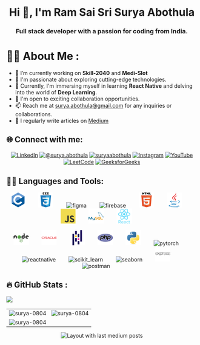 <h1 align="center">Hi 👋, I'm Ram Sai Sri Surya Abothula</h1>
<h3 align="center">Full stack developer with a passion for coding from India.</h3>

# 👨‍💻 About Me : 
- 🔭 I’m currently working on **Skill-2040** and **Medi-Slot**
- 👀 I'm passionate about exploring cutting-edge technologies.
- 🌱 Currently, I'm immersing myself in learning **React Native** and delving into the world of **Deep Learning**.
- 💼 I'm open to exciting collaboration opportunities.
- 📫 Reach me at surya.abothula@gmail.com for any inquiries or collaborations.
- 📝 I regularly write articles on [Medium](https://medium.com/@surya.abothula)

  
<h2 align="left">🌐 Connect with me:</h2>
<p align="center">
<a href="https://linkedin.com/in/suryaabothula/" target="blank"><img align="center" src="https://raw.githubusercontent.com/rahuldkjain/github-profile-readme-generator/master/src/images/icons/Social/linked-in-alt.svg" alt="LinkedIn" height="30" width="40" /></a>
<a href="https://medium.com/@surya.abothula" target="blank"><img align="center" src="https://raw.githubusercontent.com/maurodesouza/profile-readme-generator/master/src/assets/icons/social/medium/default.svg" alt="@surya.abothula" height="30" width="40" /></a>
<a href="https://dev.to/suryaabothula" target="blank"><img align="center" src="https://raw.githubusercontent.com/rahuldkjain/github-profile-readme-generator/master/src/images/icons/Social/devto.svg" alt="suryaabothula" height="30" width="40" /></a>
<a href="https://instagram.com/@surya_0804" target="blank"><img align="center" src="https://raw.githubusercontent.com/rahuldkjain/github-profile-readme-generator/master/src/images/icons/Social/instagram.svg" alt="Instagram" height="30" width="40" /></a>
<a href="https://www.youtube.com/@surya0804" target="blank"><img align="center" src="https://raw.githubusercontent.com/rahuldkjain/github-profile-readme-generator/master/src/images/icons/Social/youtube.svg" alt="YouTube" height="30" width="40" /></a>
<a href="https://www.leetcode.com/22pa1a0501" target="blank"><img align="center" src="https://raw.githubusercontent.com/rahuldkjain/github-profile-readme-generator/master/src/images/icons/Social/leet-code.svg" alt="LeetCode" height="30" width="40" /></a>
<a href="https://auth.geeksforgeeks.org/user/surya_0804" target="blank"><img align="center" src="https://raw.githubusercontent.com/rahuldkjain/github-profile-readme-generator/master/src/images/icons/Social/geeks-for-geeks.svg" alt="GeeksforGeeks" height="30" width="40" /></a>
</p>

<h2 align="left">👨‍💻 Languages and Tools:</h2>
<div align="center">
  <p align="center">
      <img src="https://raw.githubusercontent.com/devicons/devicon/master/icons/c/c-original.svg" alt="c" width="40" height="40" style="margin-right: 30px"/>
      <img src="https://raw.githubusercontent.com/devicons/devicon/master/icons/css3/css3-original-wordmark.svg" alt="css3" width="40" height="40" style="margin-right: 30px"/>
      <img src="https://www.vectorlogo.zone/logos/figma/figma-icon.svg" alt="figma" width="40" height="40" style="margin-right: 30px"/>
      <img src="https://www.vectorlogo.zone/logos/firebase/firebase-icon.svg" alt="firebase" width="40" height="40" style="margin-right: 30px"/>
      <img src="https://raw.githubusercontent.com/devicons/devicon/master/icons/html5/html5-original-wordmark.svg" alt="html5" width="40" height="40" style="margin-right: 30px"/>
      <img src="https://raw.githubusercontent.com/devicons/devicon/master/icons/java/java-original.svg" alt="java" width="40" height="40" style="margin-right: 30px"/>
      <img src="https://raw.githubusercontent.com/devicons/devicon/master/icons/javascript/javascript-original.svg" alt="javascript" width="40" height="40" style="margin-right: 30px"/>
      <img src="https://raw.githubusercontent.com/devicons/devicon/master/icons/mysql/mysql-original-wordmark.svg" alt="mysql" width="40" height="40" style="margin-right: 30px"/>
      <img src="https://raw.githubusercontent.com/devicons/devicon/master/icons/react/react-original-wordmark.svg" alt="react" width="40" height="40" style="margin-right: 30px"/>

  </p>
  <p align="center">
      <img src="https://raw.githubusercontent.com/devicons/devicon/master/icons/nodejs/nodejs-original-wordmark.svg" alt="nodejs" width="40" height="40" style="margin-right: 30px"/>
      <img src="https://raw.githubusercontent.com/devicons/devicon/master/icons/oracle/oracle-original.svg" alt="oracle" width="40" height="40" style="margin-right: 30px"/>
      <img src="https://raw.githubusercontent.com/devicons/devicon/2ae2a900d2f041da66e950e4d48052658d850630/icons/pandas/pandas-original.svg" alt="pandas" width="40" height="40" style="margin-right: 30px"/>
      <img src="https://raw.githubusercontent.com/devicons/devicon/master/icons/php/php-original.svg" alt="php" width="40" height="40" style="margin-right: 30px"/>
      <img src="https://raw.githubusercontent.com/devicons/devicon/master/icons/python/python-original.svg" alt="python" width="40" height="40" style="margin-right: 30px"/>
      <img src="https://www.vectorlogo.zone/logos/pytorch/pytorch-icon.svg" alt="pytorch" width="40" height="40" style="margin-right: 30px"/>
      <img src="https://reactnative.dev/img/header_logo.svg" alt="reactnative" width="40" height="40" style="margin-right: 30px"/>
      <img src="https://upload.wikimedia.org/wikipedia/commons/0/05/Scikit_learn_logo_small.svg" alt="scikit_learn" width="40" height="40" style="margin-right: 30px"/>
      <img src="https://seaborn.pydata.org/_images/logo-mark-lightbg.svg" alt="seaborn" width="40" height="40" style="margin-right: 30px"/>
      <img src="https://raw.githubusercontent.com/devicons/devicon/master/icons/express/express-original-wordmark.svg" alt="express" width="40" height="40" style="margin-right: 30px"/>
      <img src="https://www.vectorlogo.zone/logos/getpostman/getpostman-icon.svg" alt="postman" width="40" height="40" style="margin-right: 30px"/>
  </p>
</div>


<h2 align="left">🔥 GitHub Stats :</h2>

[![](https://visitcount.itsvg.in/api?id=surya-0804&icon=0&color=0)](https://visitcount.itsvg.in)

<table>
  <tr>
    <td><img src="https://github-readme-stats.vercel.app/api?username=surya-0804&show_icons=true&locale=en" alt="surya-0804" /></td>
    <td><img src="https://github-readme-stats.vercel.app/api/top-langs?username=surya-0804&show_icons=true&locale=en&layout=compact" alt="surya-0804" /></td>
  </tr>
  <tr>
    <td colspan="2"><img src="https://github-readme-streak-stats.herokuapp.com/?user=surya-0804&" alt="surya-0804"  align="center"/></td>
  </tr>
</table>
<div align="center">
  <img src="https://github-read-medium-git-main.pahlevikun.vercel.app/latest?limit=3&username=@surya.abothula&theme=dark" alt="Layout with last medium posts"  />
</div>
<!---
Surya-0804/Surya-0804 is a ✨ special ✨ repository because its `README.md` (this file) appears on your GitHub profile.
You can click the Preview link to take a look at your changes
--->
